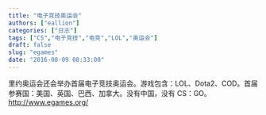 ```yaml
---
title: "电子竞技奥运会"
authors: ["eallion"]
categories: ["日志"]
tags: ["CS","电子竞技","电竞","LOL","奥运会"]
draft: false
slug: "egames"
date: "2016-08-09 08:33:00"
---
```


里约奥运会还会举办首届电子竞技奥运会。游戏包含：LOL、Dota2、COD。首届参赛国：美国、英国、巴西、加拿大。没有中国，没有 CS：GO。<a href="<<<http://www.egames.org/>>>" target="_blank">http://www.egames.org/</a>
